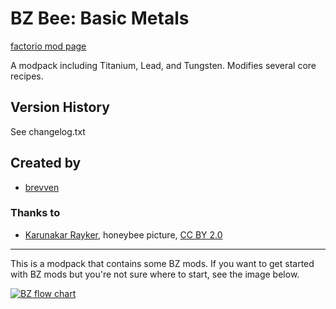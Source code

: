 # BZ Bee: Basic Metals 

[factorio mod page](https://mods.factorio.com/mod/bzbbasics)

A modpack including Titanium, Lead, and Tungsten. Modifies several core recipes.

## Version History
See changelog.txt

## Created by

- [brevven](https://mods.factorio.com/user/brevven)

### Thanks to

- [Karunakar Rayker](https://www.flickr.com/photos/krayker/4312985916), honeybee picture, [CC BY 2.0](https://creativecommons.org/licenses/by/2.0/)



----


This is a modpack that contains some BZ mods. If you want to get started with BZ mods but you're not sure where to start, see the image below.

[![BZ flow chart](https://lucid.app/publicSegments/view/b77ce2f0-1601-4003-ba3a-e12e999b6453/image.png)](https://brevven.github.io/bz/)
